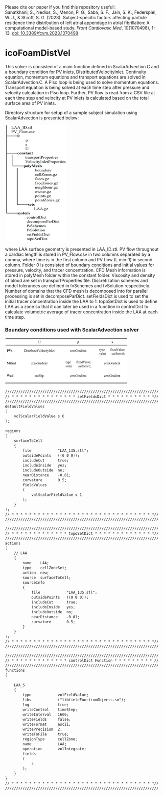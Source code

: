 
Please cite our paper if you find this repository usefull:</br>
Sanatkhani, S., Nedios, S., Menon, P. G., Saba, S. F., Jain, S. K., Federspiel, W. J., & Shroff, S. G. (2023). Subject-specific factors affecting particle residence time distribution of left atrial appendage in atrial fibrillation: A computational model-based study. <i>Front Cardiovasc Med</i>, 10(1070498), 1-13. <a href = "https://doi.org/10.3389/fcvm.2023.1070498" target="_blank">doi: 10.3389/fcvm.2023.1070498</a></li>

# icoFoamDistVel
This solver is consisted of a main function defined in ScalarAdvection.C and a boundary condition for PV inlets, DistributedVelocityInlet. Continuity equation, momentum equations and transport equations are solved in ScalarAdvection.C. A Piso loop is being used to solve momentum equations. Transport equation is being solved at each time step after pressure and velocity calculation in Piso loop. Further, PV flow is read from a CSV file at each time step and velocity at PV inlets is calculated based on the total surface area of PV inlets.

Directory structure for setup of a sample subject simulation using ScalarAdvection is presented below:

<img src="DirectoryStructure.jpg" width="200" height="380">

where LAA surface geometry is presented in LAA_ID.stl. PV flow throughout a cardiac length is stored in PV_Flow.csv in two columns separated by a comma, where time is in the first column and PV flow (L min-1) in second column. Folder 0 is consisted of boundary conditions and initial values for pressure, velocity, and tracer concentration. CFD Mesh information is stored in polyMesh folder within the constant folder. Viscosity and density of blood are set in transportProperties file. Discretization schemes and model tolerances are defined in fvSchemes and fvSolution respectively. Number of domains that the CFD mesh is decomposed into for parallel processing is set in decomposeParDict. setFieldsDict is used to set the initial tracer concentration inside the LAA to 1. topoSetDict is used to define LAA as a zone so that it can later be used in a function in controlDict to calculate volumetric average of tracer concentration inside the LAA at each time step.


### Boundary conditions used with ScalarAdvection solver

<img src="ScalarAdvection_BC.jpg" width="400" height="150">

```
//////////////////////////////////////////////////////////////////////
// * * * * * * * * * * * * * * * setFieldsDict * * * * * * * * * * *//
//////////////////////////////////////////////////////////////////////
defaultFieldValues
(
    volScalarFieldValue s 0
);

regions
(
    surfaceToCell
    {
		file			"LAA_135.stl";
		outsidePoints	((0 0 0));
		includeCut		true;
		includeInside	yes;
		includeOutside	no;
		nearDistance	-0.01;
		curvature		0.5;
        fieldValues
        (
            volScalarFieldValue s 1
        );
    }
);
// * * * * * * * * * * * * * * * * * * * * * * * * * * * * * * * * *//
//////////////////////////////////////////////////////////////////////
```
```
//////////////////////////////////////////////////////////////////////
// * * * * * * * * * * * * * topoSetDict * * * * * * * * * * * * * *// //////////////////////////////////////////////////////////////////////
actions
(
    // LAA
    {
        name    LAA;
        type    cellZoneSet;
        action  new;
        source  surfaceToCell;
        sourceInfo
        {
			file			"LAA_135.stl";
			outsidePoints	((0 0 0));
			includeCut		true;
			includeInside	yes;
			includeOutside	no;
			nearDistance	-0.01;
			curvature		0.5;
        }
    }
);
// * * * * * * * * * * * * * * * * * * * * * * * * * * * * * * * * *//
//////////////////////////////////////////////////////////////////////
```
```
//////////////////////////////////////////////////////////////////////
// * * * * * * * * * * * * * controlDict Function * * * * * * * * * //
//////////////////////////////////////////////////////////////////////
functions
{

	LAA_S
	{
		type            volFieldValue;
		libs            ("libfieldFunctionObjects.so");
		log             true;
		writeControl    timeStep;
		writeInterval   1600;
		writeFields     false;
		writeFormat		ascii;
		writePrecision  2;
		writeToFile     true;
		regionType      cellZone;
		name            LAA;
		operation       volIntegrate;
		fields
		(
			s
		);
	}	
}
// * * * * * * * * * * * * * * * * * * * * * * * * * * * * * * * * *//
//////////////////////////////////////////////////////////////////////
```
